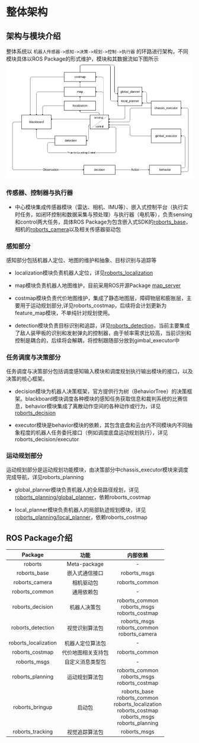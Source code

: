 # 整体架构

## 架构与模块介绍
整体系统以 `机器人传感器->感知->决策->规划->控制->执行器` 的环路进行架构，不同模块具体以ROS Package的形式维护，模块和其数据流如下图所示
![](../images/architecture.png)

### 传感器、控制器与执行器

- 中心模块集成传感器模块（雷达、相机、IMU等）、嵌入式控制平台（执行实时任务，如闭环控制和数据采集与预处理）与执行器（电机等），负责sensing和control两大任务，具体ROS Package为包含嵌入式SDK的[roborts_base](sdk_docs/roborts_base.md)，相机的[roborts_camera](sdk_docs/roborts_camera.md)以及相关传感器驱动包

### 感知部分

感知部分包括机器人定位、地图的维护和抽象、目标识别与追踪等

- localization模块负责机器人定位，详见[roborts_localization](sdk_docs/roborts_localization.md)

- map模块负责机器人地图维护，目前采用ROS开源Package [map_server](http://wiki.ros.org/map_server)

- costmap模块负责代价地图维护，集成了静态地图层，障碍物层和膨胀层，主要用于运动规划部分,详见roborts_costmap，后续将会计划更新为feature_map模块，不单纯针对规划使用。

- detection模块负责目标识别和追踪，详见[roborts_detection](sdk_docs/roborts_detection.md)，当前主要集成了敌人装甲板的识别和发射弹丸的控制器，由于帧率需求比较高，当前识别和控制是耦合的，后续将会解耦，将控制跟随部分放到gimbal_executor中

### 任务调度与决策部分

任务调度与决策部分包括调度感知输入模块和调度规划执行输出模块的接口，以及决策的核心框架。
- decision模块为机器人决策框架，官方提供行为树（BehaviorTree）的决策框架。blackboard模块调度各种模块的感知任务获取信息和裁判系统的比赛信息，behavior模块集成了离散动作空间的各种动作或行为，详见[roborts_decision](sdk_docs/roborts_decision.md)

- executor模块是behavior模块的依赖，其包含底盘和云台内不同模块内不同抽象程度的机器人任务委托接口（例如调度底盘运动规划执行），详见roborts_decision/executor

### 运动规划部分

运动规划部分是运动规划功能模块，由决策部分中chassis_executor模块来调度完成导航，详见roborts_planning

- global_planner模块负责机器人的全局路径规划，详见[roborts_planning/global_planner](sdk_docs/roborts_planning_global_planner.md)，依赖roborts_costmap

- local_planner模块负责机器人的局部轨迹规划模块，详见[roborts_planning/local_planner](sdk_docs/roborts_planning_local_planner.md)，依赖roborts_costmap


## ROS Package介绍

| Package               |  功能           | 内部依赖     | 
| :--:                  | :------------: | :------: |
|  roborts              |  Meta-package  |   - |    
|  roborts_base         | 嵌入式通信接口   | roborts_msgs | 
|  roborts_camera       | 相机驱动包 | roborts_common |    
|  roborts_common       |   通用依赖包   |    -    |          
|  roborts_decision     |  机器人决策包  | roborts_common<br/>roborts_msgs <br/>roborts_costmap | 
|  roborts_detection    |  视觉识别算法包  | roborts_msgs<br/>  roborts_common<br/>  roborts_camera |  
|  roborts_localization |  机器人定位算法包  |    -    | 
|  roborts_costmap          |  代价地图相关支持包  | roborts_common |    
|  roborts_msgs         |  自定义消息类型包  |    -    | 
|  roborts_planning     |  运动规划算法包  | roborts_common<br/>  roborts_msgs<br/>roborts_costmap | 
|  roborts_bringup        |  启动包  | roborts_base<br/>  roborts_common<br/>  roborts_localization<br/>  roborts_costmap<br/>  roborts_msgs<br/>  roborts_planning<br/>  |    
|  roborts_tracking     |  视觉追踪算法包  | roborts_msgs | 
